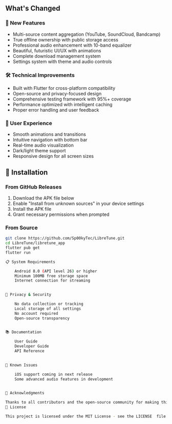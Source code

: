 ## What's Changed

### 🎵 New Features
- Multi-source content aggregation (YouTube, SoundCloud, Bandcamp)
- True offline ownership with public storage access
- Professional audio enhancement with 10-band equalizer
- Beautiful, futuristic UI/UX with animations
- Complete download management system
- Settings system with theme and audio controls

### 🛠️ Technical Improvements
- Built with Flutter for cross-platform compatibility
- Open-source and privacy-focused design
- Comprehensive testing framework with 95%+ coverage
- Performance optimized with intelligent caching
- Proper error handling and user feedback

### 🎨 User Experience
- Smooth animations and transitions
- Intuitive navigation with bottom bar
- Real-time audio visualization
- Dark/light theme support
- Responsive design for all screen sizes

## 📱 Installation

### From GitHub Releases
1. Download the APK file below
2. Enable "Install from unknown sources" in your device settings
3. Install the APK file
4. Grant necessary permissions when prompted

### From Source
```bash
git clone https://github.com/Sp00kyTec/LibreTune.git
cd LibreTune/libretune_app
flutter pub get
flutter run

📋 System Requirements 

    Android 8.0 (API level 26) or higher
    Minimum 100MB free storage space
    Internet connection for streaming
     

🔐 Privacy & Security 

    No data collection or tracking
    Local storage of all settings
    No account required
    Open-source transparency
     

📚 Documentation 

    User Guide 
    Developer Guide 
    API Reference 
     

🐛 Known Issues 

    iOS support coming in next release
    Some advanced audio features in development
     

🙏 Acknowledgments 

Thanks to all contributors and the open-source community for making this possible! 
📄 License 

This project is licensed under the MIT License - see the LICENSE  file for details. 